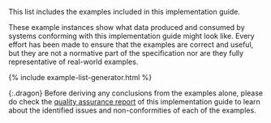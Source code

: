 This list includes the examples included in this implementation guide.

These example instances show what data produced and consumed by systems conforming with this
implementation guide might look like. Every effort has been made to ensure that the examples are
correct and useful, but they are not a normative part of the specification nor are they fully
representative of real-world examples.

{% include example-list-generator.html %}

{:.dragon}
Before deriving any conclusions from the examples alone, please do check the
[quality assurance report](qa.html) of this implementation guide to learn about the identified
issues and non-conformities of each of the examples.
